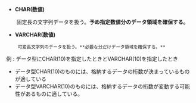 - **CHAR(数値)**

　　固定長の文字列データを扱う。**予め指定数値分のデータ領域を確保する。**

- **VARCHAR(数値)**

       可変長文字列のデータを扱う。**必要な分だけデータ領域を確保する。**

例 : データ型にCHAR(10)を指定したときとVARCHAR(10)を指定したとき

- データ型CHAR(10)のものには、格納するデータの桁数が決まっているものが適している
- データ型VARCHAR(10)のものには、格納するデータの桁数が変動する可能性があるものに適している。
